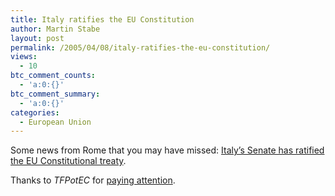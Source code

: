 ```yaml
---
title: Italy ratifies the EU Constitution
author: Martin Stabe
layout: post
permalink: /2005/04/08/italy-ratifies-the-eu-constitution/
views:
  - 10
btc_comment_counts:
  - 'a:0:{}'
btc_comment_summary:
  - 'a:0:{}'
categories:
  - European Union
---
```

Some news from Rome that you may have missed: [Italy&#8217;s Senate has ratified the EU Constitutional treaty][1].

Thanks to *TFPotEC* for [paying attention][2].

 [1]: http://www.corriere.it/Primo_Piano/Politica/2005/04_Aprile/06/eurocostituzione.shtml "Corriere della Sera - L'Italia ratifica la Costituzione europea"
 [2]: http://blogs.unige.ch/droit/ceje/dotclear/index.php/2005/04/08/70-italy-ratifies-the-european-constitution-but-nobody-seems-to-care